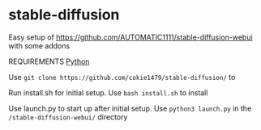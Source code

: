 # stable-diffusion
Easy setup of https://github.com/AUTOMATIC1111/stable-diffusion-webui with some addons

REQUIREMENTS [Python](https://www.python.org/downloads/)

Use ```git clone https://github.com/cokie1479/stable-diffusion/``` to 

Run install.sh for initial setup.  Use ```bash install.sh``` to install

Use launch.py to start up after initial setup.  Use ```python3 launch.py``` in the ```/stable-diffusion-webui/``` directory
